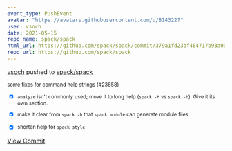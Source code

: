 ```yaml
---
event_type: PushEvent
avatar: "https://avatars.githubusercontent.com/u/814322?"
user: vsoch
date: 2021-05-15
repo_name: spack/spack
html_url: https://github.com/spack/spack/commit/379a1fd23bf464717b93a09fde68cf6469c2cbe7
repo_url: https://github.com/spack/spack
---
```


<a href='https://github.com/vsoch' target='_blank'>vsoch</a> pushed to <a href='https://github.com/spack/spack' target='_blank'>spack/spack</a>

<small>some fixes for command help strings (#23658)

- [x] `analyze` isn't commonly used; move it to long help
      (`spack -H` vs `spack -h`). Give it its own section.

- [x] make it clear from `spack -h` that `spack module` can generate
      module files

- [x] shorten help for `spack style`</small>

<a href='https://github.com/spack/spack/commit/379a1fd23bf464717b93a09fde68cf6469c2cbe7' target='_blank'>View Commit</a>